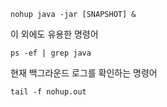 
```
nohup java -jar [SNAPSHOT] & 
```

이 외에도 유용한 명령어
```
ps -ef | grep java 
```

현재 백그라운드 로그를 확인하는 명령어 
```
tail -f nohup.out 
```

